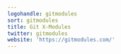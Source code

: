 ```yaml
---
logohandle: gitmodules
sort: gitmodules
title: Git X-Modules
twitter: gitmodules
website: 'https://gitmodules.com/'
---
```

